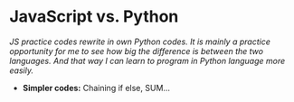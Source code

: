 # JavaScript vs. Python
*JS practice codes rewrite in own Python codes. It is mainly a practice opportunity for me to see how big the difference is between the two languages. And that way I can learn to program in Python language more easily.*
- **Simpler codes:** Chaining if else, SUM...
